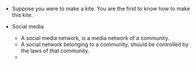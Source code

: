 - Suppose you were to make a kite. You are the first to know how to make this kite.

- Social media
	- A social media network, is a media network of a community.
	- A social network belonging to a community, should be controlled by the laws of that community.
	- 